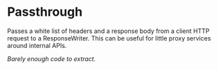 # Passthrough

Passes a white list of headers and a response body from a client HTTP request
to a ResponseWriter.  This can be useful for little proxy services around
internal APIs.

_Barely enough code to extract._
